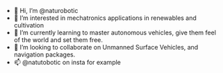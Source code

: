 - 👋 Hi, I’m @naturobotic
- 👀 I’m interested in mechatronics applications in renewables and cultivation 
- 🌱 I’m currently learning to master autonomous vehicles, give them feel of the world and set them free.
- 💞️ I’m looking to collaborate on Unmanned Surface Vehicles, and navigation packages. 
- 📫 @natutobotic on insta for example

<!---
naturobotic/naturobotic is a ✨ special ✨ repository because its `README.md` (this file) appears on your GitHub profile.
You can click the Preview link to take a look at your changes.
--->
